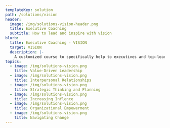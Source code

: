 ```yaml
---
templateKey: solution
path: /solutions/vision
header:
  image: /img/solutions-vision-header.png
  title: Executive Coaching
  subtitle: How to lead and inspire with vision
blurb:
  title: Executive Coaching - VISION
  target: VISION
  description: |-
    A customized course to specifically help to executives and top-leaders to strengthen their leadership skills and to process and progress in the desired goals and outcomes of their corporation or organization.
topics:
  - image: /img/solutions-vision.png
    title: Value-Driven Leadership
  - image: /img/solutions-vision.png
    title: Interpersonal Relationships
  - image: /img/solutions-vision.png
    title: Strategic Thinking and Planning
  - image: /img/solutions-vision.png
    title: Increasing Inflence
  - image: /img/solutions-vision.png
    title: Organizational Empowerment
  - image: /img/solutions-vision.png
    title: Navigating Change
---
```


